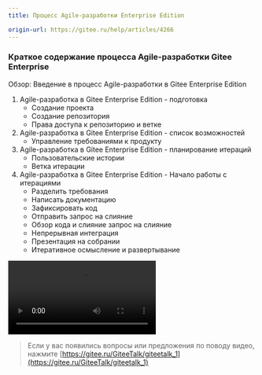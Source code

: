 ```yaml
---
title: Процесс Agile-разработки Enterprise Edition

origin-url: https://gitee.ru/help/articles/4266
---
```


### Краткое содержание процесса Agile-разработки Gitee Enterprise

Обзор: Введение в процесс Agile-разработки в Gitee Enterprise Edition

1. Agile-разработка в Gitee Enterprise Edition - подготовка
    - Создание проекта
    - Создание репозитория
    - Права доступа к репозиторию и ветке
2. Agile-разработка в Gitee Enterprise Edition - список возможностей
    - Управление требованиями к продукту
3. Agile-разработка в Gitee Enterprise Edition - планирование итераций
    - Пользовательские истории
    - Ветка итерации
4. Agile-разработка в Gitee Enterprise Edition - Начало работы с итерациями
    - Разделить требования
    - Написать документацию
    - Зафиксировать код
   - Отправить запрос на слияние
    - Обзор кода и слияние запрос на слияние
    - Непрерывная интеграция
    - Презентация на собрании
    - Итеративное осмысление и развертывание

![](https://talk.gitee.ru/phase.1/2.scrum-process.mp4)

>Если у вас появились вопросы или предложения по поводу видео, нажмите [https://gitee.ru/GiteeTalk/giteetalk_1](https://gitee.ru/GiteeTalk/giteetalk_1)

[Gitee]:https://gitee.ru
[OSChina]:https://oschina.net
[Gitee Enterprise]: https://gitee.ru/enterprises